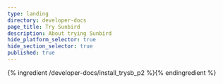```yaml
---
type: landing
directory: developer-docs
page_title: Try Sunbird
description: About trying Sunbird
hide_platform_selector: true
hide_section_selector: true
published: true
---
```


{% ingredient /developer-docs/install_trysb_p2 %}{% endingredient %}
